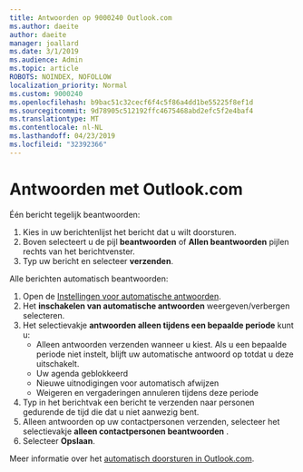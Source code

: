 ```yaml
---
title: Antwoorden op 9000240 Outlook.com
ms.author: daeite
author: daeite
manager: joallard
ms.date: 3/1/2019
ms.audience: Admin
ms.topic: article
ROBOTS: NOINDEX, NOFOLLOW
localization_priority: Normal
ms.custom: 9000240
ms.openlocfilehash: b9bac51c32cecf6f4c5f86a4dd1be55225f8ef1d
ms.sourcegitcommit: 9d78905c512192ffc4675468abd2efc5f2e4baf4
ms.translationtype: MT
ms.contentlocale: nl-NL
ms.lasthandoff: 04/23/2019
ms.locfileid: "32392366"
---
```

# <a name="replying-in-outlookcom"></a>Antwoorden met Outlook.com

Één bericht tegelijk beantwoorden:

1. Kies in uw berichtenlijst het bericht dat u wilt doorsturen.
2. Boven selecteert u de pijl **beantwoorden** of **Allen beantwoorden** pijlen rechts van het berichtvenster.
3. Typ uw bericht en selecteer **verzenden**.

Alle berichten automatisch beantwoorden:

1. Open de [Instellingen voor automatische antwoorden](https://outlook.live.com/mail/options/mail/automaticReplies/automaticRepliesOption).
2. Het **inschakelen van automatische antwoorden** weergeven/verbergen selecteren.
3. Het selectievakje **antwoorden alleen tijdens een bepaalde periode** kunt u:
    - Alleen antwoorden verzenden wanneer u kiest. Als u een bepaalde periode niet instelt, blijft uw automatische antwoord op totdat u deze uitschakelt.
    - Uw agenda geblokkeerd
    - Nieuwe uitnodigingen voor automatisch afwijzen
    - Weigeren en vergaderingen annuleren tijdens deze periode
4. Typ in het berichtvak een bericht te verzenden naar personen gedurende de tijd die dat u niet aanwezig bent.
5. Alleen antwoorden op uw contactpersonen verzenden, selecteer het selectievakje **alleen contactpersonen beantwoorden** .
6. Selecteer **Opslaan**.

Meer informatie over het [automatisch doorsturen in Outlook.com](https://support.office.com/article/14614626-9855-48dc-a986-dec81d07b1a0).
